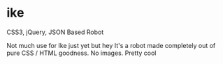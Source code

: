 ike
===

CSS3, jQuery, JSON Based Robot

Not much use for Ike just yet but hey It's a robot made completely out of pure CSS / HTML goodness. No images. Pretty cool